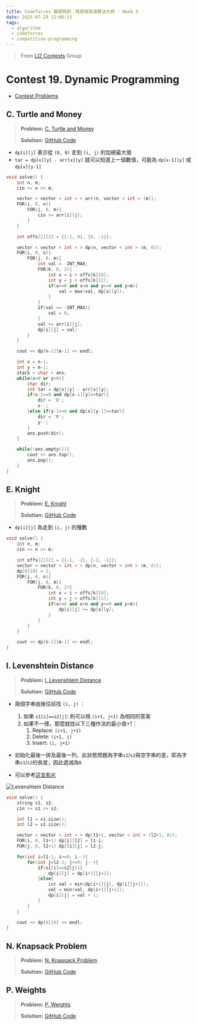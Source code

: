```yaml
---
title: Codeforces 暑期特訓：我想成為演算法大師 - Week 5
date: 2025-07-29 12:06:13
tags:
  - algorithm
  - codeforces
  - competitive-programming
---
```


> From [LI2 Contests](https://codeforces.com/group/jtU6D2hVEi) Group

# Contest 19. Dynamic Programming

- [Contest Problems](https://codeforces.com/group/jtU6D2hVEi/contest/533280)

## C. Turtle and Money

> **Problem:** [C. Turtle and Money](https://codeforces.com/group/jtU6D2hVEi/contest/533280/problem/C)
>
> **Solution:** [GitHub Code](https://github.com/wulukewu/cp-code/blob/main/codeforces/group/jtU6D2hVEi/533280/C_Turtle_and_Money.cpp)

- `dp[i][j]` 表示從 `(0, 0)` 走到 `(i, j)` 的加總最大值
- `tar = dp[x][y] - arr[x][y]` 就可以知道上一個數值，可能為 `dp[x-1][y]` 或 `dp[x][y-1]`

```cpp
void solve() {
    int n, m;
    cin >> n >> m;

    vector < vector < int > > arr(n, vector < int > (m));
    FOR(i, 0, n){
        FOR(j, 0, m){
            cin >> arr[i][j];
        }
    }

    int offs[2][2] = {{-1, 0}, {0, -1}};

    vector < vector < int > > dp(n, vector < int > (m, 0));
    FOR(i, 0, n){
        FOR(j, 0, m){
            int val = -INT_MAX;
            FOR(k, 0, 2){
                int x = i + offs[k][0];
                int y = j + offs[k][1];
                if(x>=0 and x<n and y>=0 and y<m){
                    val = max(val, dp[x][y]);
                }
            }
            if(val == -INT_MAX){
                val = 0;
            }
            val += arr[i][j];
            dp[i][j] = val;
        }
    }

    cout << dp[n-1][m-1] << endl;

    int x = n-1;
    int y = m-1;
    stack < char > ans;
    while(x>0 or y>0){
        char dir;
        int tar = dp[x][y] - arr[x][y];
        if(x-1>=0 and dp[x-1][y]==tar){
            dir = 'D';
            x--;
        }else if(y-1>=0 and dp[x][y-1]==tar){
            dir = 'R';
            y--;
        }
        ans.push(dir);
    }

    while(!ans.empty()){
        cout << ans.top();
        ans.pop();
    }
}
```

## E. Knight

> **Problem:** [E. Knight](https://codeforces.com/group/jtU6D2hVEi/contest/533280/problem/E)
>
> **Solution:** [GitHub Code](https://github.com/wulukewu/cp-code/blob/main/codeforces/group/jtU6D2hVEi/533280/E_Knight.cpp)

- `dp[i][j]` 為走到 `(i, j)` 的種數

```cpp
void solve() {
    int n, m;
    cin >> n >> m;

    int offs[2][2] = {{-1, -2}, {-2, -1}};
    vector < vector < int > > dp(n, vector < int > (m, 0));
    dp[0][0] = 1;
    FOR(i, 0, n){
        FOR(j, 0, m){
            FOR(k, 0, 2){
                int x = i + offs[k][0];
                int y = j + offs[k][1];
                if(x>=0 and x<n and y>=0 and y<m){
                    dp[i][j] += dp[x][y];
                }
            }
        }
    }

    cout << dp[n-1][m-1] << endl;
}
```

## I. Levenshtein Distance

> **Problem:** [I. Levenshtein Distance](https://codeforces.com/group/jtU6D2hVEi/contest/533280/problem/I)
>
> **Solution:** [GitHub Code](https://github.com/wulukewu/cp-code/blob/main/codeforces/group/jtU6D2hVEi/533280/I_Levenshtein_Distance.cpp)

- 兩個字串由後往前找 `(i, j)` ：

  1. 如果 `s1[i]==s2[j]`: 則可以視 `(i+1, j+1)` 為相同的答案
  2. 如果不一樣，那麼就找以下三種作法的最小值+1：
     1. Replace: `(i+1, j+1)`
     2. Delete: `(i+1, j)`
     3. Insert: `(i, j+1)`

- 初始化最後一排及最後一列，此狀態問題為字串`s1`/`s2`與空字串的差，即為字串`s1`/`s2`的長度，因此遞減為`0`
- 可以參考[這支影片](https://youtu.be/XYi2-LPrwm4)

![Levenshtein Distance](../../../images/posts/codeforces-algo-master-week-05/levenshtein-distance.png)


```cpp
void solve() {
    string s1, s2;
    cin >> s1 >> s2;

    int l1 = s1.size();
    int l2 = s2.size();

    vector < vector < int > > dp(l1+1, vector < int > (l2+1, 0));
    FOR(i, 0, l1+1) dp[i][l2] = l1-i;
    FOR(j, 0, l2+1) dp[l1][j] = l2-j;

    for(int i=l1-1; i>=0; i--){
        for(int j=l2-1; j>=0; j--){
            if(s1[i]==s2[j]){
                dp[i][j] = dp[i+1][j+1];
            }else{
                int val = min(dp[i+1][j], dp[i][j+1]);
                val = min(val, dp[i+1][j+1]);
                dp[i][j] = val + 1;
            }
        }
    }

    cout << dp[0][0] << endl;
}
```

## N. Knapsack Problem

> **Problem:** [N. Knapsack Problem](https://codeforces.com/group/jtU6D2hVEi/contest/533280/problem/N)
>
> **Solution:** [GitHub Code]()

## P. Weights

> **Problem:** [P. Weights](https://codeforces.com/group/jtU6D2hVEi/contest/533280/problem/P)
>
> **Solution:** [GitHub Code]()
